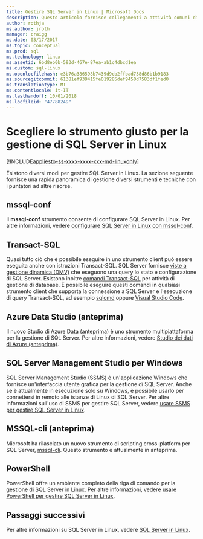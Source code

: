 ```yaml
---
title: Gestire SQL Server in Linux | Microsoft Docs
description: Questo articolo fornisce collegamenti a attività comuni di gestione e strumenti per SQL Server in esecuzione su Linux.
author: rothja
ms.author: jroth
manager: craigg
ms.date: 03/17/2017
ms.topic: conceptual
ms.prod: sql
ms.technology: linux
ms.assetid: 6bd8eb0b-593d-467e-87ea-ab1c4dbcd1ea
ms.custom: sql-linux
ms.openlocfilehash: e3b76a386598b7439d9cb2ffbad738d86b1b9183
ms.sourcegitcommit: 61381ef939415fe019285def9450d7583df1fed0
ms.translationtype: MT
ms.contentlocale: it-IT
ms.lasthandoff: 10/01/2018
ms.locfileid: "47788249"
---
```

# <a name="choose-the-right-tool-to-manage-sql-server-on-linux"></a>Scegliere lo strumento giusto per la gestione di SQL Server in Linux

[!INCLUDE[appliesto-ss-xxxx-xxxx-xxx-md-linuxonly](../includes/appliesto-ss-xxxx-xxxx-xxx-md-linuxonly.md)]

Esistono diversi modi per gestire SQL Server in Linux. La sezione seguente fornisce una rapida panoramica di gestione diversi strumenti e tecniche con i puntatori ad altre risorse.

## <a name="mssql-conf"></a>mssql-conf 

Il **mssql-conf** strumento consente di configurare SQL Server in Linux. Per altre informazioni, vedere [configurare SQL Server in Linux con mssql-conf](sql-server-linux-configure-mssql-conf.md).

## <a name="transact-sql"></a>Transact-SQL

Quasi tutto ciò che è possibile eseguire in uno strumento client può essere eseguita anche con istruzioni Transact-SQL. SQL Server fornisce [viste a gestione dinamica (DMV)](../relational-databases/system-dynamic-management-views/system-dynamic-management-views.md) che eseguono una query lo stato e configurazione di SQL Server. Esistono inoltre [comandi Transact-SQL](../t-sql/language-reference.md) per attività di gestione di database. È possibile eseguire questi comandi in qualsiasi strumento client che supporta la connessione a SQL Server e l'esecuzione di query Transact-SQL, ad esempio [sqlcmd](sql-server-linux-setup-tools.md) oppure [Visual Studio Code](sql-server-linux-develop-use-vscode.md).

## <a name="azure-data-studio-preview"></a>Azure Data Studio (anteprima)

Il nuovo Studio di Azure Data (anteprima) è uno strumento multipiattaforma per la gestione di SQL Server. Per altre informazioni, vedere [Studio dei dati di Azure (anteprima)](../azure-data-studio/what-is.md).

## <a name="sql-server-management-studio-on-windows"></a>SQL Server Management Studio per Windows

SQL Server Management Studio (SSMS) è un'applicazione Windows che fornisce un'interfaccia utente grafica per la gestione di SQL Server. Anche se è attualmente in esecuzione solo su Windows, è possibile usarlo per connettersi in remoto alle istanze di Linux di SQL Server. Per altre informazioni sull'uso di SSMS per gestire SQL Server, vedere [usare SSMS per gestire SQL Server in Linux](sql-server-linux-manage-ssms.md).

## <a name="mssql-cli-preview"></a>MSSQL-cli (anteprima)

Microsoft ha rilasciato un nuovo strumento di scripting cross-platform per SQL Server, [mssql-cli](https://blogs.technet.microsoft.com/dataplatforminsider/2017/12/12/try-mssql-cli-a-new-interactive-command-line-tool-for-sql-server/). Questo strumento è attualmente in anteprima.

## <a name="powershell"></a>PowerShell

PowerShell offre un ambiente completo della riga di comando per la gestione di SQL Server in Linux. Per altre informazioni, vedere [usare PowerShell per gestire SQL Server in Linux](sql-server-linux-manage-powershell.md).

## <a name="next-steps"></a>Passaggi successivi

Per altre informazioni su SQL Server in Linux, vedere [SQL Server in Linux](sql-server-linux-overview.md).
